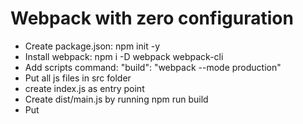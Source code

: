 # Webpack with zero configuration
* Create package.json: npm init -y
* Install webpack: npm i -D webpack webpack-cli
* Add scripts command: "build": "webpack --mode production"
* Put all js files in src folder
* create index.js as entry point
* Create dist/main.js by running npm run build 
* Put <script scr="./dist/main.js"> in index.html

